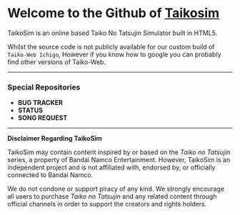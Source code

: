 # Welcome to the Github of [Taikosim](https://taikosim.click)

TaikoSim is an online based Taiko No Tatsujin Simulator built in HTML5. 

Whilst the source code is not publicly available for our custom build of `Taiko-Web Ichigo`, However if you know how to google you can probably find other versions of Taiko-Web. 

---

###  Special Repositories
	
- **BUG TRACKER**
- **STATUS**
- **SONG REQUEST**

---
**Disclaimer Regarding TaikoSim**

TaikoSim may contain content inspired by or based on the _Taiko no Tatsujin_ series, a property of Bandai Namco Entertainment. However, TaikoSim is an independent project and is not affiliated with, endorsed by, or officially connected to Bandai Namco.

We do not condone or support piracy of any kind. We strongly encourage all users to purchase _Taiko no Tatsujin_ and any related content through official channels in order to support the creators and rights holders.
